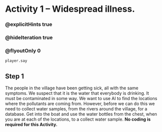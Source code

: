 # Activity 1 – Widespread illness.

### @explicitHints true
### @hideIteration true 
### @flyoutOnly 0

```python
player.say
```

## Step 1
The people in the village have been getting sick, all with the same symptoms. We suspect that it is the water that everybody is 
drinking. It must be contaminated in some way. We want to use AI to find the locations where the pollutants are coming from. 
However, before we can do this we need to collect water samples, from the rivers around the village, for a database.
Get into the boat and use the water bottles from the chest, when you are at each of the locations, to a collect water sample. 
**No coding is required for this Activity.**
